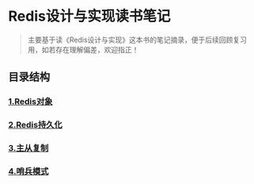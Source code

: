 # Redis设计与实现读书笔记

> 主要基于读《Redis设计与实现》这本书的笔记摘录，便于后续回顾复习用，如若存在理解偏差，欢迎指正！

## 目录结构

### [1.Redis对象](https://github.com/zhongqinzhen/RedisNote/blob/master/1.Redis%E5%AF%B9%E8%B1%A1.md)

### [2.Redis持久化](https://github.com/zhongqinzhen/RedisNote/blob/master/2.Redis%E6%8C%81%E4%B9%85%E5%8C%96.md)

### [3.主从复制](https://github.com/zhongqinzhen/RedisNote/blob/master/3.%E4%B8%BB%E4%BB%8E%E5%A4%8D%E5%88%B6.md)

### [4.哨兵模式](https://github.com/zhongqinzhen/RedisNote/blob/master/4.%E5%93%A8%E5%85%B5%E6%A8%A1%E5%BC%8F.md)